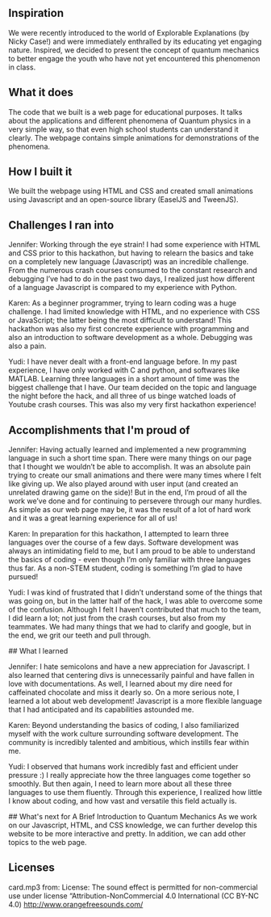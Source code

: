 ## Inspiration
We were recently introduced to the world of Explorable Explanations (by Nicky Case!) and were immediately enthralled by its educating yet engaging nature. Inspired, we decided to present the concept of quantum mechanics to better engage the youth who have not yet encountered this phenomenon in class.
## What it does
The code that we built is a web page for educational purposes. It talks about the applications and different phenomena of Quantum physics in a very simple way, so that even high school students can understand it clearly. The webpage contains simple animations for demonstrations of the phenomena. 
## How I built it
We built the webpage using HTML and CSS and created small animations using Javascript and an open-source library (EaselJS and TweenJS). 
## Challenges I ran into
<p> Jennifer: Working through the eye strain! I had some experience with HTML and CSS prior to this hackathon, but having to relearn the basics and take on a completely new language (Javascript) was an incredible challenge. From the numerous crash courses consumed to the constant research and debugging I’ve had to do in the past two days, I realized just how different of a language Javascript is compared to my experience with Python. </p>
<p> Karen: 	As a beginner programmer, trying to learn coding was a huge challenge. I had limited knowledge with HTML, and no experience with CSS or JavaScript; the latter being the most difficult to understand! This hackathon was also my first concrete experience with programming and also an introduction to software development as a whole. Debugging was also a pain. </p>
<p> Yudi: I have never dealt with a front-end language before. In my past experience, I have only worked with C and python, and softwares like MATLAB. Learning three languages in a short amount of time was the biggest challenge that I have. Our team decided on the topic and language the night before the hack, and all three of us binge watched loads of Youtube crash courses. This was also my very first hackathon experience! </p>
 
## Accomplishments that I'm proud of
<p> Jennifer: Having actually learned and implemented a new programming language in such a short time span. There were many things on our page that I thought we wouldn’t be able to accomplish. It was an absolute pain trying to create our small animations and there were many times where I felt like giving up. We also played around with user input (and created an unrelated drawing game on the side)! But in the end, I’m proud of all the work we’ve done and for continuing to persevere through our many hurdles. As simple as our web page may be, it was the result of a lot of hard work and it was a great learning experience for all of us! </p>
<p> Karen: In preparation for this hackathon, I attempted to learn three languages over the course of a few days. Software development was always an intimidating field to me, but I am proud to be able to understand the basics of coding - even though I’m only familiar with three languages thus far. As a non-STEM student, coding is something I’m glad to have pursued! </p>
<p> Yudi: I was kind of frustrated that I didn’t understand some of the things that was going on, but in the latter half of the hack, I was able to overcome some of the confusion. Although I felt I haven’t contributed that much to the team, I did learn a lot; not just from the crash courses, but also from my teammates. We had many things that we had to clarify and google, but in the end, we grit our teeth and pull through. </p>
## What I learned
<p> Jennifer: I hate semicolons and have a new appreciation for Javascript. I also learned that centering divs is unnecessarily painful and have fallen in love with documentations. As well, I learned about my dire need for caffeinated chocolate and miss it dearly so. On a more serious note, I learned a lot about web development! Javascript is a more flexible language that I had anticipated and its capabilities astounded me. </p>
<p> Karen: Beyond understanding the basics of coding, I also familiarized myself with the work culture surrounding software development. The community is incredibly talented and ambitious, which instills fear within me. </p>
<p> Yudi: I observed that humans work incredibly fast and efficient under pressure :) I really appreciate how the three languages come together so smoothly. But then again, I need to learn more about all these three languages to use them fluently. Through this experience, I realized how little I know about coding, and how vast and versatile this field actually is. </p>
## What's next for A Brief Introduction to Quantum Mechanics
As we work on our Javascript, HTML, and CSS knowledge, we can further develop this website to be more interactive and pretty. In addition, we can add other topics to the web page. 

## Licenses
card.mp3 from:
   License: The sound effect is permitted for non-commercial use under license “Attribution-NonCommercial 4.0 International (CC BY-NC 4.0)
   http://www.orangefreesounds.com/
